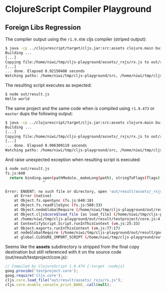 # ClojureScript Compiler Playground #


## Foreign Libs Regression ##

The compiler output using the `r1.9.456` cljs compiler (striped output):

```bash
$ java -cp ../clojurescript/target/cljs.jar:src:assets clojure.main build.clj
Building ...
[...]
Copying file:/home/niwi/tmp/cljs-playground/assets/_rxjs/rx.js to out/result/assets/_rxjs/rx.js
[...]
... done. Elapsed 0.92150486 seconds
Watching paths: /home/niwi/tmp/cljs-playground/src, /home/niwi/tmp/cljs-playground/assets
```

The resulting script executes as expected:

```bash
$ node out/result.js
Hello world
```


The same project and the same code when is compiled using `r1.9.473` or `master`
dups the following output:

```bash
$ java -cp ../clojurescript/target/cljs.jar:src:assets clojure.main build.clj
Building ...
[...]
Copying file:/home/niwi/tmp/cljs-playground/assets/_rxjs/rx.js to out/result/_rxjs/rx.js
[...]
... done. Elapsed 0.996309119 seconds
Watching paths: /home/niwi/tmp/cljs-playground/src, /home/niwi/tmp/cljs-playground/assets
```

And raise unexpected exception when resulting script is executed:

```bash
$ node out/result.js
fs.js:640
  return binding.open(pathModule._makeLong(path), stringToFlags(flags), mode);
                 ^

Error: ENOENT: no such file or directory, open 'out/result/assets/_rxjs/rx.js'
    at Error (native)
    at Object.fs.openSync (fs.js:640:18)
    at Object.fs.readFileSync (fs.js:508:33)
    at Object.nodeGlobalRequire (/home/niwi/tmp/cljs-playground/out/result/goog/bootstrap/nodejs.js:87:26)
    at Object.cljs$core$load_file [as load_file] (/home/niwi/tmp/cljs-playground/out/result/cljs/core.js:332:13)
    at /home/niwi/tmp/cljs-playground/out/result/testproject/core.js:4:11
    at ContextifyScript.Script.runInThisContext (vm.js:25:33)
    at Object.exports.runInThisContext (vm.js:77:17)
    at nodeGlobalRequire (/home/niwi/tmp/cljs-playground/out/result/goog/bootstrap/nodejs.js:87:6)
    at global.CLOSURE_IMPORT_SCRIPT (/home/niwi/tmp/cljs-playground/out/result/goog/bootstrap/nodejs.js:75:3)
```

Seems like the **assets** subdirectory is stripped from the final copy destination but still
referenced with it on the source code (out/result/testproject/core.js):

```js
// Compiled by ClojureScript 1.9.474 {:target :nodejs}
goog.provide('testproject.core');
goog.require('cljs.core');
cljs.core.load_file("out/result/assets/_rxjs/rx.js");
cljs.core.enable_console_print_BANG_.call(null);
```
